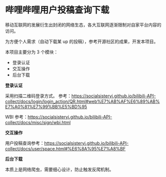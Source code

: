 # 哔哩哔哩用户投稿查询下载

移动互联网的发展衍生出封闭的网络生态，各大互联网逐渐限制对自家平台内容的访问。

为方便个人需求（自动下载某 up 的投稿），参考开源社区的成果，开发本项目。

本项目主要分为 3 个模块：

- 登录认证
- 交互操作
- 后台下载

**登录认证**

采用扫描二维码登录方式。
参考：<https://socialsisteryi.github.io/bilibili-API-collect/docs/login/login_action/QR.html#web%E7%AB%AF%E6%89%AB%E7%A0%81%E7%99%BB%E5%BD%95>

WBI 参考：<https://socialsisteryi.github.io/bilibili-API-collect/docs/misc/sign/wbi.html>

**交互操作**

用户投稿查询参考：<https://socialsisteryi.github.io/bilibili-API-collect/docs/user/space.html#%E6%8A%95%E7%A8%BF>

**后台下载**

本质上是网络爬虫，需要细心设计，防止触发反爬机制。
